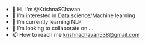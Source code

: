 - 👋 Hi, I’m @KrishnaSChavan
- 👀 I’m interested in Data science/Machine learning
- 🌱 I’m currently learning NLP
- 💞️ I’m looking to collaborate on ...
- 📫 How to reach me krishnachavan538@gmail.com

<!---
KrishnaSChavan/KrishnaSChavan is a ✨ special ✨ repository because its `README.md` (this file) appears on your GitHub profile.
You can click the Preview link to take a look at your changes.
--->
